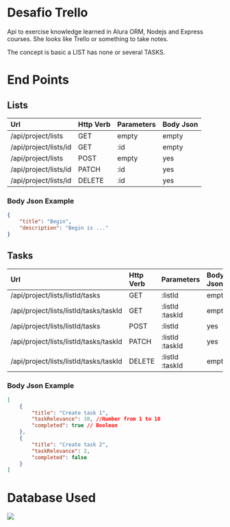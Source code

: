 # Desafio Trello
Api to exercise knowledge learned in Alura ORM, Nodejs and Express courses. She looks like Trello or something to take notes.

The concept is basic a LIST has none or several TASKS.

# End Points

## Lists
|Url|Http Verb|Parameters|Body Json|
|:---|:---|:---|:---|
|/api/project/lists|GET|empty|empty|
|/api/project/lists/id|GET|:id|empty|
|/api/project/lists|POST|empty|yes|
|/api/project/lists/id|PATCH|:id|yes|
|/api/project/lists/id|DELETE|:id|yes|

### Body Json Example
```json
{
    "title": "Begin",
    "description": "Begin is ..."    
}
```
## Tasks
|Url|Http Verb|Parameters|Body Json|
|:---|:---|:---|:---|
|/api/project/lists/listId/tasks|GET|:listId|empty|
|/api/project/lists/listId/tasks/taskId|GET|:listId :taskId|empty|
|/api/project/lists/listId/tasks|POST|:listId|yes|
|/api/project/lists/listId/tasks/taskId|PATCH|:listId :taskId|yes|
|/api/project/lists/listId/tasks/taskId|DELETE|:listId :taskId|empty|

### Body Json Example
```json
[
    {
        "title": "Create task 1",
        "taskRelevance": 10, //Number from 1 to 10
        "completed": true // Boolean
    },
    {
        "title": "Create task 2",
        "taskRelevance": 2,
        "completed": false
    }
]
```

# Database Used
[
    ![](https://mariadb.org/wp-content/uploads/2019/10/mariadb_logo.svg)
](https://www.mariadb.org)